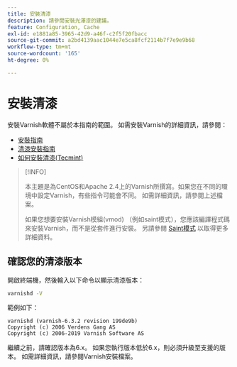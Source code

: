 ```yaml
---
title: 安裝清漆
description: 請參閱安裝光澤漆的建議。
feature: Configuration, Cache
exl-id: e1881a85-3965-42d9-a46f-c2f5f20fbacc
source-git-commit: a2bd4139aac1044e7e5ca8fcf2114b7f7e9e9b68
workflow-type: tm+mt
source-wordcount: '165'
ht-degree: 0%

---
```


# 安裝清漆

安裝Varnish軟體不屬於本指南的範圍。 如需安裝Varnish的詳細資訊，請參閱：

- [安裝指南](https://www.varnish-software.com/developers/tutorials/installing-varnish-ubuntu/)
- [清漆安裝指南](https://www.varnish-cache.org/docs)
- [如何安裝清漆(Tecmint)](https://www.tecmint.com/install-varnish-cache-web-accelerator/)

>[!INFO]
>
>本主題是為CentOS和Apache 2.4上的Varnish所撰寫。如果您在不同的環境中設定Varnish，有些指令可能會不同。 如需詳細資訊，請參閱上述檔案。
>
>如果您想要安裝Varnish模組(vmod) （例如saint模式），您應該編譯程式碼來安裝Varnish，而不是從套件進行安裝。 另請參閱 [Saint模式](config-varnish-advanced.md#saint-mode) 以取得更多詳細資料。

## 確認您的清漆版本

開啟終端機，然後輸入以下命令以顯示清漆版本：

```bash
varnishd -V
```

範例如下：

```terminal
varnishd (varnish-6.3.2 revision 199de9b)
Copyright (c) 2006 Verdens Gang AS
Copyright (c) 2006-2019 Varnish Software AS
```

繼續之前，請確認版本為6.x。 如果您執行版本低於6.x，則必須升級至支援的版本。 如需詳細資訊，請參閱Varnish安裝檔案。
